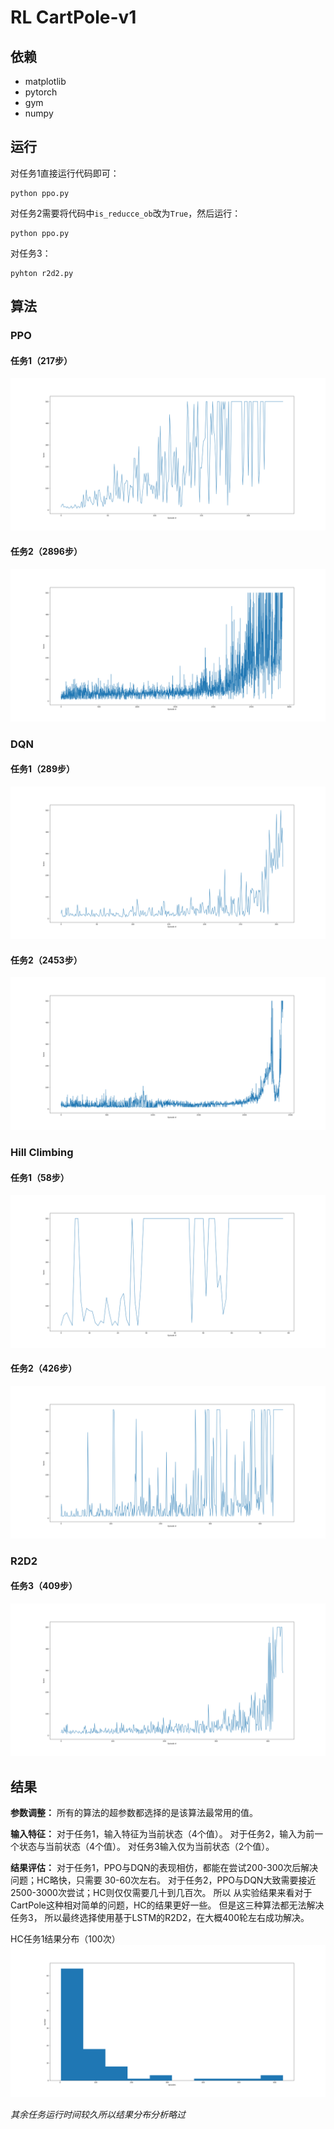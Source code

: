 # RL CartPole-v1

## 依赖

- matplotlib  
- pytorch  
- gym  
- numpy

## 运行

对任务1直接运行代码即可：
```
python ppo.py
```

对任务2需要将代码中`is_reducce_ob`改为`True`，然后运行：
```
python ppo.py
```

对任务3：
```
pyhton r2d2.py
```

## 算法

### PPO

#### 任务1（217步）

![ppo_task1](img/ppo_task1_217.png)

#### 任务2（2896步）

![ppo_task2](img/ppo_task2_2896.png)

### DQN

#### 任务1（289步）

![dqn_task1](img/dqn_task1_289.png)

#### 任务2（2453步）

![dqn_task2](img/dqn_task2_2453.png)

### Hill Climbing

#### 任务1（58步）

![hc_task1](img/hc_task1_58.png)

#### 任务2（426步）

![hc_task2](img/hc_task2_426.png)

### R2D2

#### 任务3（409步）

![r2d2_task3](img/r2d2_task3_409.png)

## 结果

**参数调整：** 所有的算法的超参数都选择的是该算法最常用的值。

**输入特征：** 对于任务1，输入特征为当前状态（4个值）。 对于任务2，输入为前一个状态与当前状态（4个值）。
对任务3输入仅为当前状态（2个值）。

**结果评估：** 对于任务1，PPO与DQN的表现相仿，都能在尝试200-300次后解决问题；HC略快，只需要
30-60次左右。 对于任务2，PPO与DQN大致需要接近2500-3000次尝试；HC则仅仅需要几十到几百次。 所以
从实验结果来看对于CartPole这种相对简单的问题，HC的结果更好一些。 但是这三种算法都无法解决任务3，
所以最终选择使用基于LSTM的R2D2，在大概400轮左右成功解决。

HC任务1结果分布（100次）
![hc_dist](img/hc_dist.png)

*其余任务运行时间较久所以结果分布分析略过*